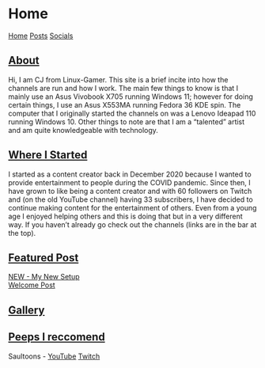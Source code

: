 <html>
<head>
<title>Linux-Gamer</title>
<link href="style.css" rel="stylesheet" type="text/css" />
</head>
<body>
<h1>Home</h1>
<a href="linux-gamer.github.io">Home</a> <a href="posts">Posts</a> <a href="socials">Socials</a> 
<h2><u> About </u></h2>
<p>
Hi, I am CJ from Linux-Gamer. This site is a brief incite into how the channels
are run and how I work. The main few things to know is that I mainly use an
Asus Vivobook X705 running Windows 11; however for doing certain things, I use an Asus X553MA running Fedora 36 KDE spin. The computer that I originally started the channels on was a Lenovo Ideapad 110 running Windows 10. Other things to note are that I am a “talented” artist and am quite knowledgeable with technology. </p>

<h2><u> Where I Started </u></h2>
<p>
I started as a content creator back in December 2020 because I wanted to provide entertainment to people during the COVID pandemic. Since then, I have grown to like being a content creator and with 60 followers on Twitch and (on the old YouTube channel) having 33 subscribers, I have decided to continue making content for the entertainment of others. Even from a young age I enjoyed helping others and this is doing that but in a very different way. If you haven’t already go check out the channels (links are in the bar at the top).
</p>


<h2><u> Featured Post </u></h2>
<p>
<a href="/content/posts/my-new-setup">NEW - My New Setup</a>
<br>
<a href="/content/posts/welcome-post">Welcome Post</a>
</p>

<h2><u> Gallery </u></h2>
<p>

</p>

<h2><u> Peeps I reccomend </u></h2>
<p>
Saultoons - <a href="https://youtube.com/c/Saultoons">YouTube</a>  <a href="https://twitch.tv/saultoons">Twitch</a>
<!-- <br>
Zaney - <a href="">YouTube</a>
<br>
Frantic - <a href="">YouTube</a>
<br>
Miss Charlottie - <a href="">YouTube</a> <a href="https://twitch.tv/MissCharlottie">Twitch</a>
<br>
The Linux Cast - <a href="">YouTube</a>
<br>
Chris Titus Tech - <a href="">YouTube</a> <a href="https://twitch.tv/">Twitch</a>
<br>
David Revoy - <a href="">YouTube</a> -->
</p>
</body>
</html>